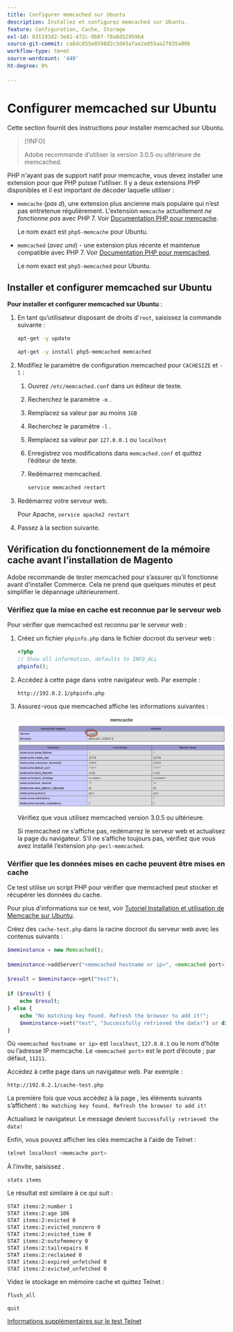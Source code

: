 ```yaml
---
title: Configurer memcached sur Ubuntu
description: Installez et configurez memcached sur Ubuntu.
feature: Configuration, Cache, Storage
exl-id: 831193d2-3e81-472c-9b87-78a8d52959b4
source-git-commit: ca8dc855e0598d2c3d43afae2e055aa27035a09b
workflow-type: tm+mt
source-wordcount: '440'
ht-degree: 0%

---
```


# Configurer memcached sur Ubuntu

Cette section fournit des instructions pour installer memcached sur Ubuntu.

>[!INFO]
>
>Adobe recommande d’utiliser la version 3.0.5 ou ultérieure de memcached.

PHP n&#39;ayant pas de support natif pour memcache, vous devez installer une extension pour que PHP puisse l&#39;utiliser. Il y a deux extensions PHP disponibles et il est important de décoder laquelle utiliser :

- `memcache` (_pas d_), une extension plus ancienne mais populaire qui n’est pas entretenue régulièrement.
L&#39;extension `memcache` actuellement _ne fonctionne pas_ avec PHP 7. Voir [Documentation PHP pour memcache](https://www.php.net/manual/en/book.memcache.php).

  Le nom exact est `php5-memcache` pour Ubuntu.

- `memcached` (_avec un`d`_) - une extension plus récente et maintenue compatible avec PHP 7. Voir [Documentation PHP pour memcached](https://www.php.net/manual/en/book.memcached.php).

  Le nom exact est `php5-memcached` pour Ubuntu.

## Installer et configurer memcached sur Ubuntu

**Pour installer et configurer memcached sur Ubuntu** :

1. En tant qu’utilisateur disposant de droits d’`root`, saisissez la commande suivante :

   ```bash
   apt-get -y update
   ```

   ```bash
   apt-get -y install php5-memcached memcached
   ```

1. Modifiez le paramètre de configuration memcached pour `CACHESIZE` et `-l` :

   1. Ouvrez `/etc/memcached.conf` dans un éditeur de texte.
   1. Recherchez le paramètre `-m` .
   1. Remplacez sa valeur par au moins `1GB`
   1. Recherchez le paramètre `-l` .
   1. Remplacez sa valeur par `127.0.0.1` ou `localhost`
   1. Enregistrez vos modifications dans `memcached.conf` et quittez l’éditeur de texte.
   1. Redémarrez memcached.

      ```bash
      service memcached restart
      ```

1. Redémarrez votre serveur web.

   Pour Apache, `service apache2 restart`

1. Passez à la section suivante.

## Vérification du fonctionnement de la mémoire cache avant l’installation de Magento

Adobe recommande de tester memcached pour s’assurer qu’il fonctionne avant d’installer Commerce. Cela ne prend que quelques minutes et peut simplifier le dépannage ultérieurement.

### Vérifiez que la mise en cache est reconnue par le serveur web

Pour vérifier que memcached est reconnu par le serveur web :

1. Créez un fichier `phpinfo.php` dans le fichier docroot du serveur web :

   ```php
   <?php
   // Show all information, defaults to INFO_ALL
   phpinfo();
   ```

1. Accédez à cette page dans votre navigateur web. Par exemple :

   ```http
   http://192.0.2.1/phpinfo.php
   ```

1. Assurez-vous que memcached affiche les informations suivantes :

   ![Confirmer que le cache est reconnu par le serveur web](../../assets/configuration/memcache.png)

   Vérifiez que vous utilisez memcached version 3.0.5 ou ultérieure.

   Si memcached ne s’affiche pas, redémarrez le serveur web et actualisez la page du navigateur. S’il ne s’affiche toujours pas, vérifiez que vous avez installé l’extension `php-pecl-memcached`.

### Vérifier que les données mises en cache peuvent être mises en cache

Ce test utilise un script PHP pour vérifier que memcached peut stocker et récupérer les données du cache.

Pour plus d&#39;informations sur ce test, voir [Tutoriel Installation et utilisation de Memcache sur Ubuntu](https://www.digitalocean.com/community/tutorials/how-to-install-and-use-memcache-on-ubuntu-14-04).

Créez des `cache-test.php` dans la racine docroot du serveur web avec les contenus suivants :

```php
$meminstance = new Memcached();

$meminstance->addServer("<memcached hostname or ip>", <memcached port>);

$result = $meminstance->get("test");

if ($result) {
    echo $result;
} else {
    echo "No matching key found. Refresh the browser to add it!";
    $meminstance->set("test", "Successfully retrieved the data!") or die("Could not save anything to memcached...");
}
```

Où `<memcached hostname or ip>` est `localhost`, `127.0.0.1` ou le nom d’hôte ou l’adresse IP memcache. Le `<memcached port>` est le port d’écoute ; par défaut, `11211`.

Accédez à cette page dans un navigateur web. Par exemple :

```http
http://192.0.2.1/cache-test.php
```

La première fois que vous accédez à la page , les éléments suivants s’affichent : `No matching key found. Refresh the browser to add it!`

Actualisez le navigateur. Le message devient `Successfully retrieved the data!`

Enfin, vous pouvez afficher les clés memcache à l&#39;aide de Telnet :

```bash
telnet localhost <memcache port>
```

À l’invite, saisissez .

```shell
stats items
```

Le résultat est similaire à ce qui suit :

```
STAT items:2:number 1
STAT items:2:age 106
STAT items:2:evicted 0
STAT items:2:evicted_nonzero 0
STAT items:2:evicted_time 0
STAT items:2:outofmemory 0
STAT items:2:tailrepairs 0
STAT items:2:reclaimed 0
STAT items:2:expired_unfetched 0
STAT items:2:evicted_unfetched 0
```

Videz le stockage en mémoire cache et quittez Telnet :

```shell
flush_all
```

```shell
quit
```

[Informations supplémentaires sur le test Telnet](https://darkcoding.net/software/memcached-list-all-keys/)

